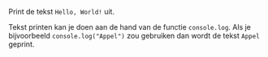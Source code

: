 Print de tekst `Hello, World!` uit.

Tekst printen kan je doen aan de hand van de functie `console.log`.
Als je bijvoorbeeld `console.log("Appel")` zou gebruiken dan wordt de tekst `Appel` geprint.